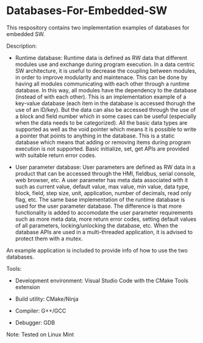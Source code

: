# Databases-For-Embedded-SW
This respository contains two implementation examples of databases for embedded SW.

Description:

- Runtime database:
Runtime data is defined as RW data that different modules use and exchange during program execution.
In a data centric SW architecture, it is useful to decrease the coupling between modules, in order to improve
modularity and maintenace. This can be done by having all modules communicating with each other through a runtime database.
In this way, all modules have the dependency to the database (instead of with each other). This is an implementation example 
of a key-value database (each item in the database is accessed thorugh the use of an ID/key). But the data can also be 
accessed through the use of a block and field number which in some cases can be useful (especially when the data needs to be categorized).
All the basic data types are supported as well as the void pointer which means it is possible to write a pointer that points to anything in the database.
This is a static database which means that adding or removing items during program execution is not supported. 
Basic initialize, set, get APIs are provided with suitable return error codes.

- User parameter database:
User parameters are defined as RW data in a product that can be accessed through the HMI, fieldbus, serial console, web browser, etc.
A user parameter has meta data associated with it such as current value, default value, max value, min value, data type, block, field, 
step size, unit, application, number of decimals, read only flag, etc. The same base implementation of the runtime database is used 
for the user parameter database. The difference is that more functionality is added to accomodate the user parameter requirements 
such as more meta data, more return error codes, setting default values of all parameters, locking/unlocking the database, etc. 
When the database APIs are used in a multi-threaded application, it is advised to protect them with a mutex.

An example application is included to provide info of how to use the two databases.

Tools:

- Development environment: Visual Studio Code with the CMake Tools extension

- Build utility: CMake/Ninja

- Compiler: G++/GCC

- Debugger: GDB

Note: Tested on Linux Mint
